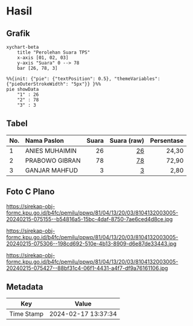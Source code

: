 # Hasil

## Grafik

```mermaid
xychart-beta
    title "Perolehan Suara TPS"
    x-axis [01, 02, 03]
    y-axis "Suara" 0 --> 78
    bar [26, 78, 3]
```

```mermaid
%%{init: {"pie": {"textPosition": 0.5}, "themeVariables": {"pieOuterStrokeWidth": "5px"}} }%%
pie showData
    "1" : 26
    "2" : 78
    "3" : 3
```

## Tabel

| No. | Nama Paslon    | Suara | Suara (raw) | Persentase |
|:--- |:-------------- | -----:| -----------:| ----------:|
| 1   | ANIES MUHAIMIN | 26    | [26][p-1]   | 24,30      |
| 2   | PRABOWO GIBRAN | 78    | [78][p-2]   | 72,90      |
| 3   | GANJAR MAHFUD  | 3     | [3][p-3]    | 2,80       |


[p-1]: https://github.com/gigit-pemilu/pemilu-2024-81-maluku/blob/main/pilpres/hitung-suara/sub/81-maluku/sub/04-buru/sub/13-fena-leisela/sub/2003-waspait/sub/005-tps/sub/paslon-1.txt
[p-2]: https://github.com/gigit-pemilu/pemilu-2024-81-maluku/blob/main/pilpres/hitung-suara/sub/81-maluku/sub/04-buru/sub/13-fena-leisela/sub/2003-waspait/sub/005-tps/sub/paslon-2.txt
[p-3]: https://github.com/gigit-pemilu/pemilu-2024-81-maluku/blob/main/pilpres/hitung-suara/sub/81-maluku/sub/04-buru/sub/13-fena-leisela/sub/2003-waspait/sub/005-tps/sub/paslon-3.txt

## Foto C Plano

https://sirekap-obj-formc.kpu.go.id/b4fc/pemilu/ppwp/81/04/13/20/03/8104132003005-20240215-075155--b54816a5-15bc-4daf-8750-7ae6ced4d8ce.jpg

https://sirekap-obj-formc.kpu.go.id/b4fc/pemilu/ppwp/81/04/13/20/03/8104132003005-20240215-075306--198cd692-510e-4b13-8909-d6e87de33443.jpg

https://sirekap-obj-formc.kpu.go.id/b4fc/pemilu/ppwp/81/04/13/20/03/8104132003005-20240215-075427--88bf31c4-06f1-4431-a4f7-df9a76161106.jpg


## Metadata

| Key        | Value               |
| ---------- | ------------------- |
| Time Stamp | 2024-02-17 13:37:34 |



